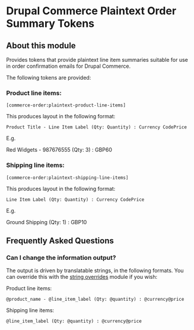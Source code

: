 # Drupal Commerce Plaintext Order Summary Tokens

## About this module
Provides tokens that provide plaintext line item summaries suitable for use in order confirmation emails for Drupal Commerce.

The following tokens are provided:

### Product line items:
`[commerce-order:plaintext-product-line-items]`

This produces layout in the following format:

`Product Title - Line Item Label (Qty: Quantity) : Currency CodePrice`

E.g.

Red Widgets - 987676555 (Qty: 3) : GBP60

### Shipping line items:
`[commerce-order:plaintext-shipping-line-items]`

This produces layout in the following format:

`Line Item Label (Qty: Quantity) : Currency CodePrice`

E.g.

Ground Shipping (Qty: 1) : GBP10

## Frequently Asked Questions

### Can I change the information output?
The output is driven by translatable strings, in the following formats. You can override this with the [string overrides](https://www.drupal.org/project/stringoverrides) module if you wish:

Product line items:

`@product_name - @line_item_label (Qty: @quantity) : @currency@price`

Shipping line items:

`@line_item_label (Qty: @quantity) : @currency@price`